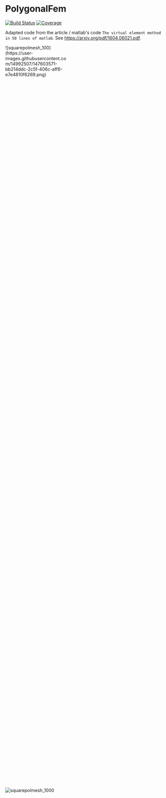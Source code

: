 # PolygonalFem

[![Build Status](https://travis-ci.com/edljk/PolygonalFem.jl.svg?branch=main)](https://travis-ci.com/edljk/PolygonalFem.jl)
[![Coverage](https://codecov.io/gh/edljk/PolygonalFem.jl/branch/main/graph/badge.svg)](https://codecov.io/gh/edljk/PolygonalFem.jl)

Adapted code from the article / matlab's code `The virtual element method in 50 lines of matlab`. See https://arxiv.org/pdf/1604.06021.pdf.

<div style="width: 40%; height: 60%">
![squarepolmesh_100](https://user-images.githubusercontent.com/14992507/147603571-bb214ddc-2c5f-406c-aff6-e7e4810f6269.png)
</div>

![squarepolmesh_1000](https://user-images.githubusercontent.com/14992507/147603595-a5d61609-8b81-4a62-b9ff-86fccec29967.png)
